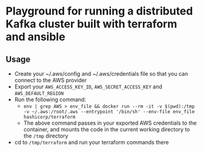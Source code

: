 # Playground for running a distributed Kafka cluster built with terraform and ansible

## Usage
- Create your ~/.aws/config and ~/.aws/credentials file so that you can connect to the AWS provider
- Export your `AWS_ACCESS_KEY_ID`, `AWS_SECRET_ACCESS_KEY` and `AWS_DEFAULT_REGION`
- Run the following command:
  - `env | grep AWS > env_file && docker run --rm -it -v $(pwd):/tmp -v ~/.aws:/root/.aws --entrypoint '/bin/sh' --env-file env_file hashicorp/terraform`
  - The above command passes in your exported AWS credentials to the container, and mounts the code in the current working directory to the `/tmp` directory
- cd to `/tmp/terraform` and run your terraform commands there

